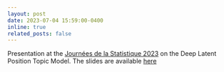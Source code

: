 ```yaml
---
layout: post
date: 2023-07-04 15:59:00-0400
inline: true
related_posts: false
---
```


Presentation at the [Journées de la Statistique 2023](https://jds2023.sciencesconf.org/)
on the Deep Latent Position Topic Model. The slides are available [here](https://github.com/Remi-Boutin/Remi-Boutin.github.io/tree/main/assets/contents/slides_jds2023.pdf)